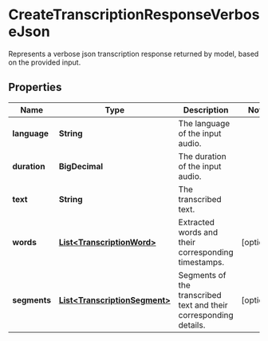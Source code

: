 

# CreateTranscriptionResponseVerboseJson

Represents a verbose json transcription response returned by model, based on the provided input.

## Properties

| Name | Type | Description | Notes |
|------------ | ------------- | ------------- | -------------|
|**language** | **String** | The language of the input audio. |  |
|**duration** | **BigDecimal** | The duration of the input audio. |  |
|**text** | **String** | The transcribed text. |  |
|**words** | [**List&lt;TranscriptionWord&gt;**](TranscriptionWord.md) | Extracted words and their corresponding timestamps. |  [optional] |
|**segments** | [**List&lt;TranscriptionSegment&gt;**](TranscriptionSegment.md) | Segments of the transcribed text and their corresponding details. |  [optional] |



